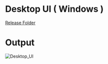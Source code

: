 # Desktop UI ( Windows )
[ Release Folder ](https://drive.google.com/file/d/1sBW1M6mZJQzmvSITJQDmOeYgFCWJ_-SJ/view?usp=sharing)
# Output
![Desktop_UI](https://github.com/vaibhav9764/Desktop-UI/assets/107663810/da7a1e48-7fc3-44a5-9987-52ddf2506475)

